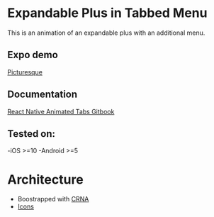 # Expandable Plus in Tabbed Menu

This is an animation of an expandable plus with an additional menu.

## Expo demo
  [Picturesque](https://expo.io/@p-syche/picturesqueRN)


## Documentation
  [React Native Animated Tabs Gitbook](https://p-syche.gitbooks.io/react-native-animated-tabs/content/)

## Tested on:
  -iOS >=10
  -Android >=5

# Architecture

 - Boostrapped with [CRNA](https://github.com/react-community/create-react-native-app)
 - [Icons](https://github.com/oblador/react-native-vector-icons)
